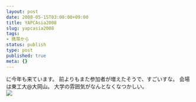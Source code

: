 ```yaml
---
layout: post
date: 2008-05-15T03:00:00+09:00
title: YAPCAsia2008
slug: yapcasia2008
tags:
- 携帯から
status: publish
type: post
published: true
meta: {}
---
```

<div class="caption">に今年も来ています。
前よりもまた参加者が増えたそうで、すごいすな。
会場は東工大@大岡山。
大学の雰囲気がなんとなくなつかしい。</div>
<div class="photo"><img src="http://wo.skr.jp/images/uploads/080515_1427~0001.jpg" /></div>
